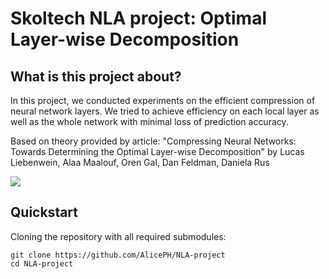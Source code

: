 Skoltech NLA project: Optimal Layer-wise Decomposition
===================================

## What is this project about?

In this project, we conducted experiments on the efficient compression of neural network layers. We tried to achieve efficiency on each local layer as well as the whole network with minimal loss of prediction accuracy.

Based on theory provided by article: "Compressing Neural Networks: Towards Determining the Optimal Layer-wise Decomposition" by Lucas Liebenwein,  Alaa Maalouf, Oren Gal, Dan Feldman, Daniela Rus

![]([https://drive.google.com/file/d/1cyyh833ZKAy-fNU7i93Kh-Q57QibSHai/view?usp=sharing])

## Quickstart

Cloning the repository with all required submodules:

    git clone https://github.com/AlicePH/NLA-project
    cd NLA-project




